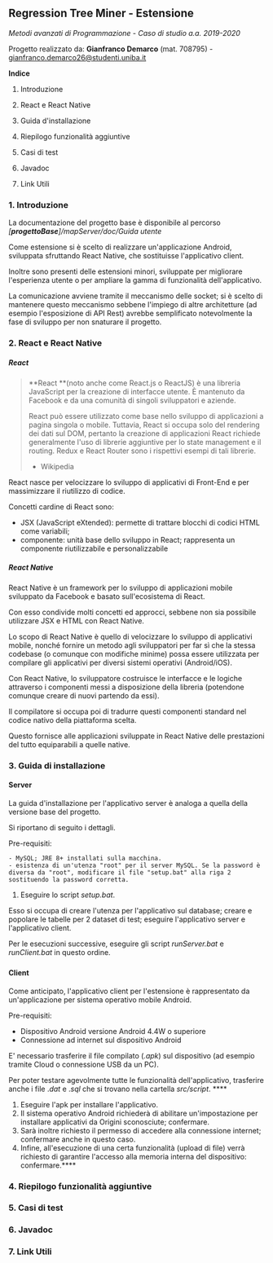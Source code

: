## **Regression Tree Miner** - Estensione

*Metodi avanzati di Programmazione - Caso di studio a.a. 2019-2020*

Progetto realizzato da: **Gianfranco Demarco** (mat. 708795) - gianfranco.demarco26@studenti.uniba.it



**Indice**

1. Introduzione 

2. React e React Native

3. Guida d'installazione

4. Riepilogo funzionalità aggiuntive

5. Casi di test

6. Javadoc
7. Link Utili

### 1. Introduzione

La documentazione del progetto base è disponibile al percorso 
*[**progettoBase**]/mapServer/doc/Guida utente*



Come estensione si è scelto di realizzare un'applicazione Android, sviluppata sfruttando React Native, che sostituisse l'applicativo client.

Inoltre sono presenti delle estensioni minori, sviluppate per migliorare l'esperienza utente o per ampliare la gamma di funzionalità dell'applicativo.

La comunicazione avviene tramite il meccanismo delle socket; si è scelto di mantenere questo meccanismo sebbene l'impiego di altre architetture (ad esempio l'esposizione di API Rest) avrebbe semplificato notevolmente la fase di sviluppo per non snaturare il progetto.



### 2. React e React Native



##### React

> **React **(noto anche come React.js o ReactJS) è una libreria JavaScript per la creazione di interfacce utente. È mantenuto da Facebook e da una comunità di singoli sviluppatori e aziende.
>
> React può essere utilizzato come base nello sviluppo di applicazioni a pagina singola o mobile. Tuttavia, React si occupa solo del rendering dei dati sul DOM, pertanto la creazione di applicazioni React richiede generalmente l'uso di librerie aggiuntive per lo state management e il routing. Redux e React Router sono i rispettivi esempi di tali librerie.
>
> - Wikipedia

React nasce per velocizzare lo sviluppo di applicativi di Front-End e per massimizzare il riutilizzo di codice.

Concetti cardine di React sono:

- JSX (JavaScript eXtended): permette di trattare blocchi di codici HTML come variabili;
- componente: unità base dello sviluppo in React; rappresenta un componente riutilizzabile e personalizzabile



##### React Native

React Native è un framework per lo sviluppo di applicazioni mobile sviluppato da Facebook e basato sull'ecosistema di React.

Con esso condivide molti concetti ed approcci, sebbene non sia possibile utilizzare JSX e HTML con React Native.

Lo scopo di React Native è quello di velocizzare lo sviluppo di applicativi mobile, nonché fornire un metodo agli sviluppatori per far sì che la stessa codebase (o comunque con modifiche minime) possa essere utilizzata per compilare gli applicativi per diversi sistemi operativi (Android/iOS).

Con React Native, lo sviluppatore costruisce le interfacce e le logiche attraverso i componenti messi a disposizione della libreria (potendone comunque creare di nuovi partendo da essi).

Il compilatore si occupa poi di tradurre questi componenti standard nel codice nativo della piattaforma scelta.

Questo fornisce alle applicazioni sviluppate in React Native delle prestazioni del tutto equiparabili a quelle native.



### 3. Guida di installazione

#### Server

La guida d'installazione per l'applicativo server è analoga a quella della versione base del progetto.

Si riportano di seguito i dettagli.



Pre-requisiti:

```
- MySQL; JRE 8+ installati sulla macchina.
- esistenza di un'utenza "root" per il server MySQL. Se la password è diversa da "root", modificare il file "setup.bat" alla riga 2 sostituendo la password corretta.
```

1. Eseguire lo script *setup.bat*.

Esso si occupa di creare l'utenza per l'applicativo sul database; creare e popolare le tabelle per 2 dataset di test; eseguire l'applicativo server e l'applicativo client.

Per le esecuzioni successive, eseguire gli script *runServer.bat* e *runClient.bat* in questo ordine.

### 

#### Client

Come anticipato, l'applicativo client per l'estensione è rappresentato da un'applicazione per sistema operativo mobile Android.

Pre-requisiti:

- Dispositivo Android versione Android 4.4W o superiore
- Connessione ad internet sul dispositivo Android



E' necessario trasferire il file compilato (*.apk*) sul dispositivo (ad esempio tramite Cloud o connessione USB da un PC).

Per poter testare agevolmente tutte le funzionalità dell'applicativo, trasferire anche i file .*dat* e .*sql* che si trovano nella cartella *src/script*. ****



1.  Eseguire l'apk per installare l'applicativo.
2. Il sistema operativo Android richiederà di abilitare un'impostazione per installare applicativi da Origini sconosciute; confermare.
3. Sarà inoltre richiesto il permesso di accedere alla connessione internet; confermare anche in questo caso.
4. Infine, all'esecuzione di una certa funzionalità (upload di file) verrà richiesto di garantire l'accesso alla memoria interna del dispositivo: confermare.****



### 4. Riepilogo funzionalità aggiuntive

### 5. Casi di test

### 6. Javadoc

### 7. Link Utili